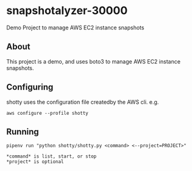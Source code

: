 # snapshotalyzer-30000

Demo Project to manage AWS EC2 instance snapshots

## About

This project is a demo, and uses boto3 to manage AWS EC2 instance snapshots.

## Configuring

shotty uses the configuration file createdby the AWS cli. e.g.

`aws configure --profile shotty`

## Running

`pipenv run "python shotty/shotty.py <command> <--project=PROJECT>"`

	*command* is list, start, or stop
	*project* is optional